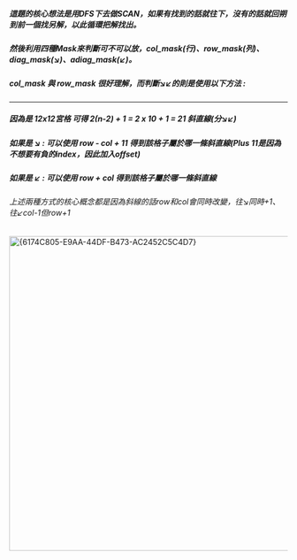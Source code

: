 ##### 這題的核心想法是用DFS下去做SCAN，如果有找到的話就往下，沒有的話就回朔到前一個找另解，以此循環把解找出。  
##### 然後利用四種Mask來判斷可不可以放，col_mask(行)、row_mask(列)、diag_mask(↘︎)、adiag_mask(↙︎)。  
##### col_mask 與 row_mask 很好理解，而判斷↘︎↙︎的則是使用以下方法 :  
-----------------------------
##### 因為是 12x12宮格 可得 2(n-2) + 1 = 2 x 10 + 1 = 21 斜直線(分↘︎↙︎)
##### 如果是 ↘︎ : 可以使用 row - col + 11 得到該格子屬於哪一條斜直線(Plus 11是因為不想要有負的index，因此加入offset)  
##### 如果是 ↙︎ : 可以使用 row + col 得到該格子屬於哪一條斜直線
###### 上述兩種方式的核心概念都是因為斜線的話row和col會同時改變，往↘︎同時+1、往↙︎col-1但row+1  



<img width="569" alt="{6174C805-E9AA-44DF-B473-AC2452C5C4D7}" src="https://github.com/user-attachments/assets/b580ffde-c13e-4335-8d47-6ce94007269c" />  

